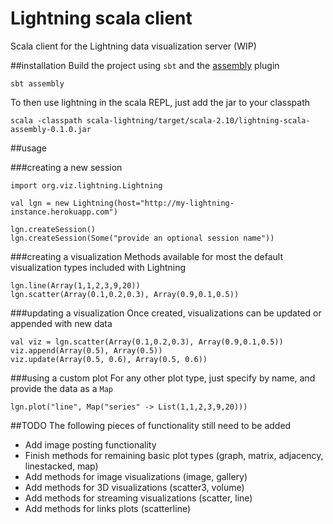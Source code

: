 # Lightning scala client
Scala client for the Lightning data visualization server (WIP)

##installation
Build the project using `sbt` and the [assembly](https://github.com/sbt/sbt-assembly) plugin 
```
sbt assembly
```
To then use lightning in the scala REPL, just add the jar to your classpath
```
scala -classpath scala-lightning/target/scala-2.10/lightning-scala-assembly-0.1.0.jar
```

##usage

###creating a new session
```
import org.viz.lightning.Lightning

val lgn = new Lightning(host="http://my-lightning-instance.herokuapp.com")

lgn.createSession()
lgn.createSession(Some("provide an optional session name"))
```

###creating a visualization
Methods available for most the default visualization types included with Lightning
```
lgn.line(Array(1,1,2,3,9,20))
lgn.scatter(Array(0.1,0.2,0.3), Array(0.9,0.1,0.5))
```

###updating a visualization
Once created, visualizations can be updated or appended with new data
```
val viz = lgn.scatter(Array(0.1,0.2,0.3), Array(0.9,0.1,0.5))
viz.append(Array(0.5), Array(0.5))
viz.update(Array(0.5, 0.6), Array(0.5, 0.6))
```

###using a custom plot
For any other plot type, just specify by name, and provide the data as a `Map`
```
lgn.plot("line", Map("series" -> List(1,1,2,3,9,20)))
```

##TODO
The following pieces of functionality still need to be added
- Add image posting functionality
- Finish methods for remaining basic plot types (graph, matrix, adjacency, linestacked, map)
- Add methods for image visualizations (image, gallery)
- Add methods for 3D visualizations (scatter3, volume)
- Add methods for streaming visualizations (scatter, line)
- Add methods for links plots (scatterline)
